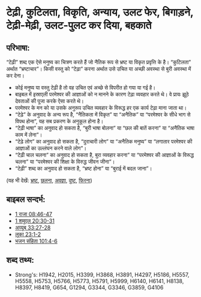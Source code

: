 # टेढ़ी, कुटिलता, विकृति, अन्याय, उलट फेर, बिगाड़ने,  टेढ़ी-मेढ़ी,  उलट-पुलट कर दिया, बहकाते #

## परिभाषा: ##

“टेढ़ी” शब्द एक ऐसे मनुष्य का चित्रण करते हैं जो नैतिक रूप से भ्रष्ट या विकृत प्रवृत्ति के है। “कुटिलता” अर्थात “भ्रष्टाचार”। किसी वस्तु को “टेढ़ा” करना अर्थात उसे उचित या अच्छी अवस्था से बुरी अवस्था में कर देना।

* कोई मनुष्य या वस्तु टेढ़ी है तो वह उचित एवं अच्छे से विपरीत हो गया या गई है।
* बाइबल में इस्राएली परमेश्वर की आज्ञाओं को न मानने के कारण टेढ़ा व्यवहार करते थे। वे प्रायः झूठे देवताओं की पूजा करके ऐसा करते थे।
* परमेश्वर के मन को या उसके अनुरूप उचित व्यवहार के विरूद्ध हर एक कार्य टेढ़ा माना जाता था।
* “टेढ़े” के अनुवाद के अन्य रूप है, “नैतिकता में विकृत” या “अनैतिक” या “परमेश्वर के सीधे भाग से विपथ होना”, यह सब प्रकरण के अनुकूल होना है।
* “टेढ़ी भाषा” का अनुवाद हो सकता है, “बुरी भाषा बोलना” या “छल की बातें करना” या “अनैतिक भाषा काम में लेना”।
* “टेढ़े लोग” का अनुवाद हो सकता है, “दुराचारी लोग” या “अनैतिक मनुष्य” या “लगातार परमेश्वर की आज्ञाओं का उल्लंघन करने वाले लोग”।
* “टेढ़ी चाल चलना” का अनुवाद हो सकता है, बुरा व्यवहार करना” या “परमेश्वर की आज्ञाओं के विरूद्ध चलना” या “परमेश्वर की शिक्षा के विरुद्ध जीवन जीना”।
* “टेढ़ी” शब्द का अनुवाद हो सकता है, “भ्रष्ट होना” या “बुराई में बदल जाना”।

(यह भी देखें: [भ्रष्ट](../other/corrupt.md), [छलना](../other/deceive.md), [अवज्ञा](../other/disobey.md), [दुष्ट](../kt/evil.md), [फिरना](../other/turn.md))

## बाइबल सन्दर्भ: ##

* [1 राजा 08:46-47](rc://hi/tn/help/1ki/08/46)
* [1 शमूएल 20:30-31](rc://hi/tn/help/1sa/20/30)
* [अय्यूब 33:27-28](rc://hi/tn/help/job/33/27)
* [लूका 23:1-2](rc://hi/tn/help/luk/23/01)
* [भजन संहिता 101:4-6](rc://hi/tn/help/psa/101/004)

## शब्द तथ्य: ##

* Strong's: H1942, H2015, H3399, H3868, H3891, H4297, H5186, H5557, H5558, H5753, H5766, H5773, H5791, H5999, H6140, H6141, H8138, H8397, H8419, G654, G1294, G3344, G3346, G3859, G4106
